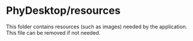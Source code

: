# PhyDesktop/resources

This folder contains resources (such as images) needed by the application. This file can
be removed if not needed.
